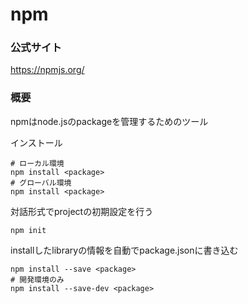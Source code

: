 npm
====

### 公式サイト
https://npmjs.org/

### 概要
npmはnode.jsのpackageを管理するためのツール

インストール
```
# ローカル環境
npm install <package>
# グローバル環境
npm install <package>
```

対話形式でprojectの初期設定を行う
```
npm init
```

installしたlibraryの情報を自動でpackage.jsonに書き込む
```
npm install --save <package>
# 開発環境のみ
npm install --save-dev <package>
```
